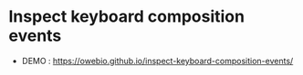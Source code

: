 # Inspect keyboard composition events

* DEMO : https://owebio.github.io/inspect-keyboard-composition-events/